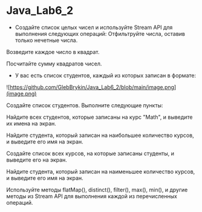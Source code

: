 # Java_Lab6_2

* Создайте список целых чисел и используйте Stream API для выполнения следующих операций:
Отфильтруйте числа, оставив только нечетные числа.

Возведите каждое число в квадрат.

Посчитайте сумму квадратов чисел.

* У вас есть список студентов, каждый из которых записан в формате:

![https://github.com/GlebBrykin/Java_Lab6_2/blob/main/image.png](image.png)

Создайте список студентов. Выполните следующие пункты:

Найдите всех студентов, которые записаны на курс "Math", и выведите их имена на экран.

Найдите студента, который записан на наибольшее количество курсов, и выведите его имя на экран.

Создайте список всех курсов, на которые записаны студенты, и выведите его на экран.

Найдите студента, который записан на наименьшее количество курсов, и выведите его имя на экран.

Используйте методы flatMap(), distinct(), filter(), max(), min(), и другие методы из Stream API для выполнения каждой из перечисленных операций.
